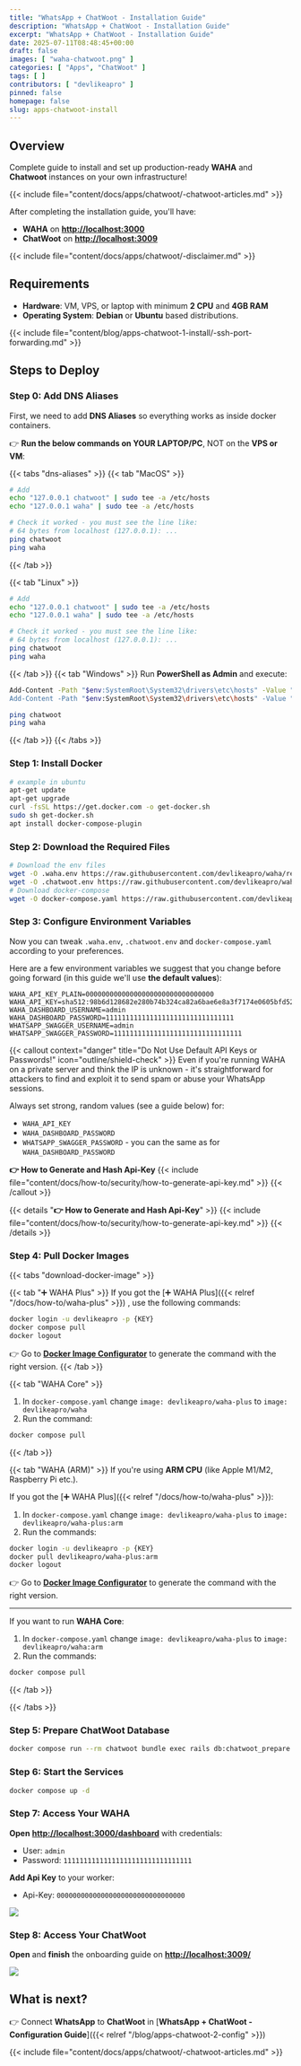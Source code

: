 ```yaml
---
title: "WhatsApp + ChatWoot - Installation Guide"
description: "WhatsApp + ChatWoot - Installation Guide"
excerpt: "WhatsApp + ChatWoot - Installation Guide"
date: 2025-07-11T08:48:45+00:00
draft: false
images: [ "waha-chatwoot.png" ]
categories: [ "Apps", "ChatWoot" ]
tags: [ ]
contributors: [ "devlikeapro" ]
pinned: false
homepage: false
slug: apps-chatwoot-install
---
```


## Overview
Complete guide to install and set up production-ready **WAHA** and **Chatwoot** instances on your own infrastructure!

{{< include file="content/docs/apps/chatwoot/-chatwoot-articles.md" >}}

After completing the installation guide, you'll have:
- **WAHA** on [**http://localhost:3000**](http://localhost:3000)
- **ChatWoot** on [**http://localhost:3009**](http://localhost:3009)

{{< include file="content/docs/apps/chatwoot/-disclaimer.md" >}}

## Requirements
- **Hardware**: VM, VPS, or laptop with minimum **2 CPU** and **4GB RAM**
- **Operating System**: **Debian** or **Ubuntu** based distributions.

{{< include file="content/blog/apps-chatwoot-1-install/-ssh-port-forwarding.md" >}}

## Steps to Deploy
### Step 0: Add DNS Aliases
First, we need to add **DNS Aliases** so everything works as inside docker containers.

👉 **Run the below commands on YOUR LAPTOP/PC**, NOT on the **VPS or VM**:

{{< tabs "dns-aliases" >}}
{{< tab "MacOS" >}}
```bash { title="Add DNS Aliases (MacOS)" }
# Add
echo "127.0.0.1 chatwoot" | sudo tee -a /etc/hosts
echo "127.0.0.1 waha" | sudo tee -a /etc/hosts

# Check it worked - you must see the line like:
# 64 bytes from localhost (127.0.0.1): ...
ping chatwoot
ping waha
```
{{< /tab >}}

{{< tab "Linux" >}}
```bash { title="Add DNS Aliases (Linux)" }
# Add
echo "127.0.0.1 chatwoot" | sudo tee -a /etc/hosts
echo "127.0.0.1 waha" | sudo tee -a /etc/hosts

# Check it worked - you must see the line like:
# 64 bytes from localhost (127.0.0.1): ...
ping chatwoot
ping waha
```
{{< /tab >}}
{{< tab "Windows" >}}
Run **PowerShell as Admin** and execute:
```bash { title="Add DNS Aliases (Windows, PowerShell as Admin)" }
Add-Content -Path "$env:SystemRoot\System32\drivers\etc\hosts" -Value "`n127.0.0.1 chatwoot"
Add-Content -Path "$env:SystemRoot\System32\drivers\etc\hosts" -Value "`n127.0.0.1 waha"

ping chatwoot
ping waha
```
{{< /tab >}}
{{< /tabs >}}

### Step 1: Install Docker
```bash { title="Install Docker" }
# example in ubuntu
apt-get update
apt-get upgrade
curl -fsSL https://get.docker.com -o get-docker.sh
sudo sh get-docker.sh
apt install docker-compose-plugin
```

### Step 2: Download the Required Files
```bash { title="Download files" }
# Download the env files
wget -O .waha.env https://raw.githubusercontent.com/devlikeapro/waha/refs/heads/core/docker-compose/chatwoot/.waha.env
wget -O .chatwoot.env https://raw.githubusercontent.com/devlikeapro/waha/refs/heads/core/docker-compose/chatwoot/.chatwoot.env
# Download docker-compose
wget -O docker-compose.yaml https://raw.githubusercontent.com/devlikeapro/waha/refs/heads/core/docker-compose/chatwoot/docker-compose.yaml
```

### Step 3: Configure Environment Variables
Now you can tweak `.waha.env`, `.chatwoot.env` and `docker-compose.yaml`  according to your preferences.

Here are a few environment variables we suggest that you change before going forward (in this guide we'll use **the default values**):
```env { title=".waha.env" }
WAHA_API_KEY_PLAIN=00000000000000000000000000000000
WAHA_API_KEY=sha512:98b6d128682e280b74b324ca82a6bae6e8a3f7174e0605bfd52eb9948fad8984854ec08f7652f32055c4a9f12b69add4850481d9503a7f2225501671d6124648
WAHA_DASHBOARD_USERNAME=admin
WAHA_DASHBOARD_PASSWORD=11111111111111111111111111111111
WHATSAPP_SWAGGER_USERNAME=admin
WHATSAPP_SWAGGER_PASSWORD=11111111111111111111111111111111
```

{{< callout context="danger" title="Do Not Use Default API Keys or Passwords!" icon="outline/shield-check" >}}
Even if you're running WAHA on a private server and think the IP is unknown - it's
straightforward for attackers to find and exploit it to send spam or abuse your WhatsApp sessions.

Always set strong, random values (see a guide below) for:
- `WAHA_API_KEY`
- `WAHA_DASHBOARD_PASSWORD`
- `WHATSAPP_SWAGGER_PASSWORD` - you can the same as for `WAHA_DASHBOARD_PASSWORD`

**👉 How to Generate and Hash Api-Key**
{{< include file="content/docs/how-to/security/how-to-generate-api-key.md" >}}
{{< /callout >}}

{{< details "<b>👉 How to Generate and Hash Api-Key</b>" >}}
{{< include file="content/docs/how-to/security/how-to-generate-api-key.md" >}}
{{< /details >}}

### Step 4: Pull Docker Images
{{< tabs "download-docker-image" >}}

{{< tab "➕ WAHA Plus" >}}
If you got the
[➕ WAHA Plus]({{< relref "/docs/how-to/waha-plus" >}})
, use the following commands:

```bash { title="Pull Docker Images: WAHA Plus" }
docker login -u devlikeapro -p {KEY}
docker compose pull
docker logout
```

👉 Go to
[**Docker Image Configurator**](https://portal.devlike.pro/docker-image)
to generate the command with the right version.
{{< /tab >}}

{{< tab "WAHA Core" >}}
1. In `docker-compose.yaml` change `image: devlikeapro/waha-plus` to `image: devlikeapro/waha`
2. Run the command:
```bash { title="Pull Docker Images: WAHA Core" }
docker compose pull
```

{{< /tab >}}

{{< tab "WAHA (ARM)" >}}
If you're using **ARM CPU** (like Apple M1/M2, Raspberry Pi etc.).

If you got the
[➕ WAHA Plus]({{< relref "/docs/how-to/waha-plus" >}}):
1. In `docker-compose.yaml` change `image: devlikeapro/waha-plus` to `image: devlikeapro/waha-plus:arm`
2. Run the commands:

```bash { title="Pull Docker Images: WAHA Plus (ARM)" }
docker login -u devlikeapro -p {KEY}
docker pull devlikeapro/waha-plus:arm
docker logout
```

👉 Go to
[**Docker Image Configurator**](https://portal.devlike.pro/docker-image)
to generate the command with the right version.

---

If you want to run **WAHA Core**:
1. In `docker-compose.yaml` change `image: devlikeapro/waha-plus` to `image: devlikeapro/waha:arm`
2. Run the commands:
```bash { title="Pull Docker Images: WAHA Core (ARM)" }
docker compose pull
```
{{< /tab >}}

{{< /tabs >}}

### Step 5: Prepare ChatWoot Database
```bash { title="Prepare ChatWoot Database" }
docker compose run --rm chatwoot bundle exec rails db:chatwoot_prepare
```

### Step 6: Start the Services
```bash { title="Start Services" }
docker compose up -d
```

### Step 7: Access Your WAHA
**Open** [**http://localhost:3000/dashboard**](http://localhost:3000/dashboard) with credentials:
- User: `admin`
- Password: `11111111111111111111111111111111`

**Add Api Key** to your worker:
- Api-Key: `00000000000000000000000000000000`

![](waha-dashboard-key.png)


### Step 8: Access Your ChatWoot
**Open** and **finish** the onboarding guide on [**http://localhost:3009/**](http://localhost:3009/)

![](chatwoot-onboarding.png)


## What is next?

👉 Connect **WhatsApp** to **ChatWoot** in
[**WhatsApp + ChatWoot - Configuration Guide**]({{< relref "/blog/apps-chatwoot-2-config" >}})

{{< include file="content/docs/apps/chatwoot/-chatwoot-articles.md" >}}
